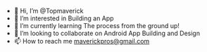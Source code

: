 - 👋 Hi, I’m @Topmaverick
- 👀 I’m interested in Building an App
- 🌱 I’m currently learning The process from the ground up!
- 💞️ I’m looking to collaborate on Android App Building and Design
- 📫 How to reach me maverickpros@gmail.com

<!---
Topmaverick/Topmaverick is a ✨ special ✨ repository because its `README.md` (this file) appears on your GitHub profile.
You can click the Preview link to take a look at your changes.
--->
